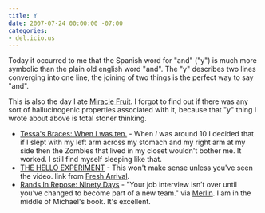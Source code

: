 ```yaml
---
title: Y
date: 2007-07-24 00:00:00 -07:00
categories:
- del.icio.us
---
```


<p>Today it occurred to me that the Spanish word for "and" ("y") is much more symbolic than the plain old english word "and". The "y" describes two lines converging into one line, the joining of two things is the perfect way to say "and". </p>

<p>This is also the day I ate <a href="http://notes.torrez.org/2007/07/miracle-fruit-1.html">Miracle Fruit</a>. I forgot to find out if there was any sort of hallucinogenic properties associated with it, because that "y" thing I wrote about above is total stoner thinking. </p>

<ul>
    <li><a href="http://tessasbraces.blogspot.com/2007/07/when-i-was-ten.html">Tessa's Braces: When I was ten.</a> - When <em>I</em> was around 10 I decided that if I slept with my left arm across my stomach and my right arm at my side then the Zombies that lived in my closet wouldn't bother me. It worked. I still find myself sleeping like that.</li>
    <li><a href="http://www.leanmeanfightingmachine.co.uk/hello/">THE HELLO EXPERIMENT</a> - This won't make sense unless you've seen the video. link from <a href=&quot;http://www.fresharrival.com/&quot;>Fresh Arrival</a>.</li>
    <li><a href="http://www.randsinrepose.com/archives/2007/01/03/ninety_days.html">Rands In Repose: Ninety Days</a> - &quot;Your job interview isn&rsquo;t over until you&rsquo;ve changed to become part of a new team.&quot; via <a href=&quot;http://43folders.com/&quot;>Merlin</a>. I am in the middle of Michael's book. It's excellent.</li>
</ul>
